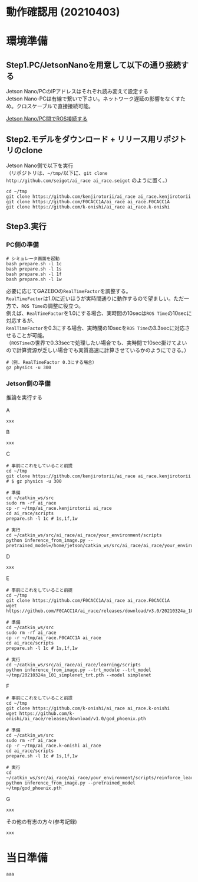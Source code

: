 # 動作確認用 (20210403)

# 環境準備
## Step1.PC/JetsonNanoを用意して以下の通り接続する <br>

Jetson Nano/PCのIPアドレスはそれぞれ読み変えて設定する <br>
Jetson Nano-PCは有線で繋いで下さい。ネットワーク遅延の影響をなくすため。クロスケーブルで直接接続可能。 <br>

[Jetson Nano/PC間でROS接続する](https://qiita.com/seigot/items/a6eaebccfd427bb315b4)

## Step2.モデルをダウンロード + リリース用リポジトリのclone

Jetson Nano側で以下を実行<br>
（リポジトリは、`~/tmp/`以下に、`git clone http://github.com/seigot/ai_race ai_race.seigot` のように置く。）<br>

```
cd ~/tmp
git clone https://github.com/kenjirotorii/ai_race ai_race.kenjirotorii
git clone https://github.com/F0CACC1A/ai_race ai_race.F0CACC1A
git clone https://github.com/k-onishi/ai_race ai_race.k-onishi
```

## Step3.実行

### PC側の準備

```
# シミュレータ画面を起動
bash prepare.sh -l 1c
bash prepare.sh -l 1s
bash prepare.sh -l 1f
bash prepare.sh -l 1w
```

必要に応じてGAZEBOの`RealTimeFactor`を調整する。<br>
`RealTimeFactor`は1.0に近いほうが実時間通りに動作するので望ましい。ただ一方で、`ROS Time`の調整に役立つ。<br>
例えば、`RealTimeFactor`を1.0にする場合、実時間の10secは`ROS Time`の10secに対応するが、<br>
`RealTimeFactor`を0.3にする場合、実時間の10secを`ROS Time`の3.3secに対応させることが可能。<br>
（`ROSTime`の世界で0.33secで処理したい場合でも、実時間で10sec掛けてよいので計算資源が乏しい場合でも実質高速に計算させているかのようにできる。）<br>

```
#（例. RealTimeFactor 0.3にする場合）
gz physics -u 300
```

### Jetson側の準備

推論を実行する<br>
<br>
A

```
xxx
```

B
```
xxx
```

C

```
# 事前にこれをしていること前提
cd ~/tmp
git clone https://github.com/kenjirotorii/ai_race ai_race.kenjirotorii
# $ gz physics -u 300

# 準備
cd ~/catkin_ws/src
sudo rm -rf ai_race
cp -r ~/tmp/ai_race.kenjirotorii ai_race
cd ai_race/scripts
prepare.sh -l 1c # 1s,1f,1w

# 実行
cd ~/catkin_ws/src/ai_race/ai_race/your_environment/scripts
python inference_from_image.py --pretrained_model=/home/jetson/catkin_ws/src/ai_race/ai_race/your_environment/models/submit_20210326.pth
```

D

```
xxx
```

E

```
# 事前にこれをしていること前提
cd ~/tmp
git clone https://github.com/F0CACC1A/ai_race ai_race.F0CACC1A
wget https://github.com/F0CACC1A/ai_race/releases/download/v3.0/20210324a_101_simplenet_trt.pth

# 準備
cd ~/catkin_ws/src
sudo rm -rf ai_race
cp -r ~/tmp/ai_race.F0CACC1A ai_race
cd ai_race/scripts
prepare.sh -l 1c # 1s,1f,1w

# 実行
cd ~/catkin_ws/src/ai_race/ai_race/learning/scripts
python inference_from_image.py --trt_module --trt_model ~/tmp/20210324a_101_simplenet_trt.pth --model simplenet
```

F

```
# 事前にこれをしていること前提
cd ~/tmp
git clone https://github.com/k-onishi/ai_race ai_race.k-onishi
wget https://github.com/k-onishi/ai_race/releases/download/v1.0/god_phoenix.pth

# 準備
cd ~/catkin_ws/src
sudo rm -rf ai_race
cp -r ~/tmp/ai_race.k-onishi ai_race
cd ai_race/scripts
prepare.sh -l 1c # 1s,1f,1w

# 実行
cd ~/catkin_ws/src/ai_race/ai_race/your_environment/scripts/reinforce_learning
python inference_from_image.py --pretrained_model ~/tmp/god_phoenix.pth
```

G

```
xxx
```

その他の有志の方々(参考記録)

```
xxx
```

# 当日準備

```
aaa
```
